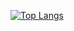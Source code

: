 [![Top Langs](https://github-readme-stats.vercel.app/api/top-langs/?username=kulia26&layout=compact)](https://github.com/anuraghazra/github-readme-stats)
